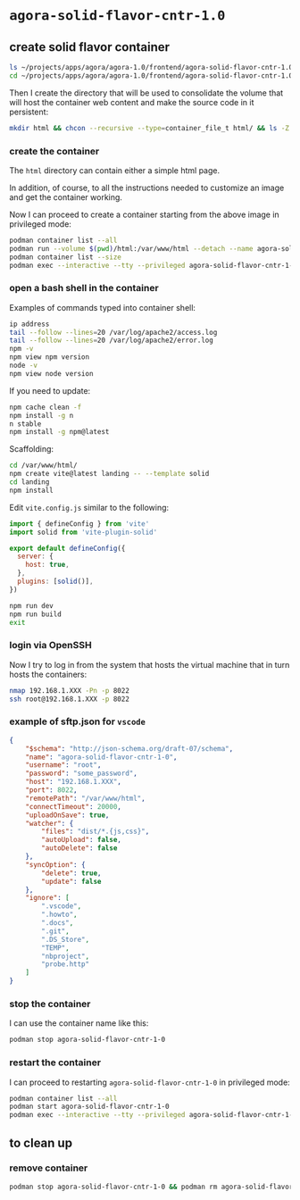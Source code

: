 # `agora-solid-flavor-cntr-1.0`

## create solid flavor container

```bash
ls ~/projects/apps/agora/agora-1.0/frontend/agora-solid-flavor-cntr-1.0
cd ~/projects/apps/agora/agora-1.0/frontend/agora-solid-flavor-cntr-1.0
```

Then I create the directory that will be used to consolidate the volume that will host the container web content and make the source code in it persistent:

```bash
mkdir html && chcon --recursive --type=container_file_t html/ && ls -Z
```

### create the container

The `html` directory can contain either a simple html page.

In addition, of course, to all the instructions needed to customize an image and get the container working.

Now I can proceed to create a container starting from the above image in privileged mode:

```bash
podman container list --all
podman run --volume $(pwd)/html:/var/www/html --detach --name agora-solid-flavor-cntr-1-0 --publish 5173:5173 --publish 8080:80 --publish 8443:443 --publish 8022:22 --pull=never node-app-img:1.0
podman container list --size
podman exec --interactive --tty --privileged agora-solid-flavor-cntr-1-0 bash
```

### open a bash shell in the container

Examples of commands typed into container shell:

```bash
ip address
tail --follow --lines=20 /var/log/apache2/access.log
tail --follow --lines=20 /var/log/apache2/error.log
npm -v
npm view npm version
node -v
npm view node version
```

If you need to update:

```bash
npm cache clean -f
npm install -g n
n stable
npm install -g npm@latest
```

Scaffolding:

```bash
cd /var/www/html/
npm create vite@latest landing -- --template solid
cd landing
npm install
```

Edit `vite.config.js` similar to the following:

```js
import { defineConfig } from 'vite'
import solid from 'vite-plugin-solid'

export default defineConfig({
  server: {
    host: true,
  },
  plugins: [solid()],
})
```

```bash
npm run dev
npm run build
exit
```

### login via OpenSSH

Now I try to log in from the system that hosts the virtual machine that in turn hosts the containers:

```bash
nmap 192.168.1.XXX -Pn -p 8022
ssh root@192.168.1.XXX -p 8022
```

### example of sftp.json for `vscode`

```json
{
    "$schema": "http://json-schema.org/draft-07/schema",
    "name": "agora-solid-flavor-cntr-1-0",
    "username": "root",
    "password": "some_password",
    "host": "192.168.1.XXX",
    "port": 8022,
    "remotePath": "/var/www/html",
    "connectTimeout": 20000,
    "uploadOnSave": true,
    "watcher": {
        "files": "dist/*.{js,css}",
        "autoUpload": false,
        "autoDelete": false
    },
    "syncOption": {
        "delete": true,
        "update": false
    },
    "ignore": [
        ".vscode",
        ".howto",
        ".docs",
        ".git",
        ".DS_Store",
        "TEMP",
        "nbproject",
        "probe.http"
    ]
}
```

### stop the container

I can use the container name like this:

```bash
podman stop agora-solid-flavor-cntr-1-0
```

### restart the container

I can proceed to restarting `agora-solid-flavor-cntr-1-0` in privileged mode:

```bash
podman container list --all
podman start agora-solid-flavor-cntr-1-0
podman exec --interactive --tty --privileged agora-solid-flavor-cntr-1-0 bash
```

## to clean up

### remove container

```bash
podman stop agora-solid-flavor-cntr-1-0 && podman rm agora-solid-flavor-cntr-1-0
```

